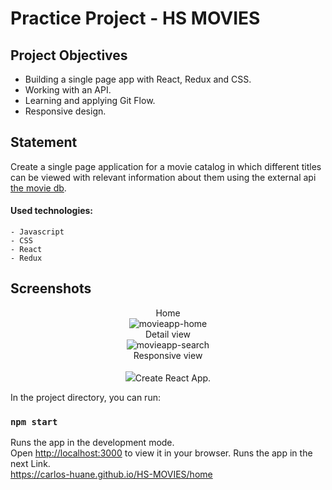 # Practice Project - HS MOVIES

## Project Objectives

- Building a single page app with React, Redux and CSS.
- Working with an API.
- Learning and applying Git Flow.
- Responsive design.

## Statement

Create a single page application for a movie catalog in which different titles can be viewed with relevant information about them using the external api [the movie db](https://developers.themoviedb.org/).

#### Used technologies:

    - Javascript
    - CSS
    - React
    - Redux
    
 ## Screenshots
<p align='center'>
  Home
  </br>
    <img src='https://res.cloudinary.com/dabi5nnzx/image/upload/v1678718250/HS-MOVIES/Captura_de_pantalla_447_mkpc3d.png' alt='movieapp-home' />
  </br>
  Detail view
  </br>
  <img src='https://res.cloudinary.com/dabi5nnzx/image/upload/v1678718271/HS-MOVIES/Captura_de_pantalla_448_uhhlbq.png' alt='movieapp-search' />
  </br>
  Responsive view
  </br>
  <br>
  <img src="https://res.cloudinary.com/dabi5nnzx/image/upload/v1678718275/HS-MOVIES/Captura_de_pantalla_449_ffvqwt.png" alto="movieapp-detail/>
  </br>
  <img src='https://res.cloudinary.com/dabi5nnzx/image/upload/v1678718280/HS-MOVIES/Captura_de_pantalla_451_izjlzi.png' alt='movieapp' />

</p>

This project was bootstrapped with [Create React App](https://github.com/facebook/create-react-app).

In the project directory, you can run:

### `npm start`

Runs the app in the development mode.\
Open [http://localhost:3000](http://localhost:3000) to view it in your browser.
Runs the app in the next Link.\
https://carlos-huane.github.io/HS-MOVIES/home
